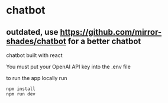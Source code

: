 # chatbot
## outdated, use https://github.com/mirror-shades/chatbot for a better chatbot

chatbot built with react

You must put your OpenAI API key into the .env file

to run the app locally run 
```
npm install
npm run dev
```
